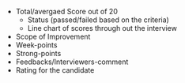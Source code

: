 - Total/avergaed Score out of 20
    - Status (passed/failed based on the criteria)
    - Line chart of scores through out the interview
- Scope of Improvement
- Week-points
- Strong-points
- Feedbacks/Interviewers-comment
- Rating for the candidate
